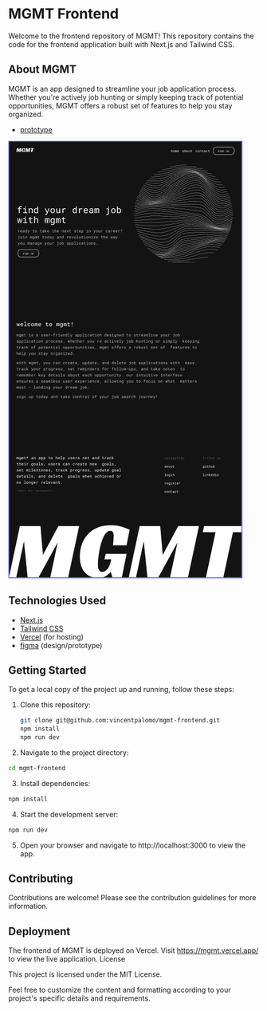 # MGMT Frontend

Welcome to the frontend repository of MGMT! This repository contains the code for the frontend application built with Next.js and Tailwind CSS.

## About MGMT

MGMT is an app designed to streamline your job application process. Whether you're actively job hunting or simply keeping track of potential opportunities, MGMT offers a robust set of features to help you stay organized.

- [prototype](https://www.figma.com/design/6D8qRIGXPF8AuDe2Y2HEEi/MGMT?node-id=8%3A32&t=xmv2E7uoP5QQefW3-1)

![Alt Text](./images/mgmt-main.PNG)

## Technologies Used

- [Next.js](https://nextjs.org/)
- [Tailwind CSS](https://tailwindcss.com/)
- [Vercel](https://vercel.com/) (for hosting)
- [figma](https://figma.com/) (design/prototype)

## Getting Started

To get a local copy of the project up and running, follow these steps:

1. Clone this repository:

   ```bash
   git clone git@github.com:vincentpalomo/mgmt-frontend.git
   npm install
   npm run dev
   ```

2. Navigate to the project directory:

```bash
cd mgmt-frontend
```

3. Install dependencies:

```bash
npm install
```

4. Start the development server:

```bash
npm run dev
```

5. Open your browser and navigate to http://localhost:3000 to view the app.

## Contributing

Contributions are welcome! Please see the contribution guidelines for more information.

## Deployment

The frontend of MGMT is deployed on Vercel. Visit https://mgmt.vercel.app/ to view the live application.
License

This project is licensed under the MIT License.

Feel free to customize the content and formatting according to your project's specific details and requirements.
